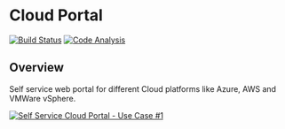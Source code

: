Cloud Portal
============

[![Build Status](https://papke.it/jenkins/buildStatus/icon?job=cloud-portal)](https://papke.it/jenkins/job/cloud-portal/)
[![Code Analysis](https://img.shields.io/badge/code%20analysis-available-blue.svg)](https://papke.it/sonar/overview?id=219)

Overview
--------
Self service web portal for different Cloud platforms like Azure, AWS and VMWare vSphere.

[![Self Service Cloud Portal - Use Case #1](https://github.com/chrisipa/cloud-portal/raw/master/public/youtube.png)](https://youtu.be/NKZ46OSocp8 "Self Service Cloud Portal - Use Case #1")
